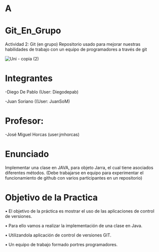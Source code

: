 # A

# Git_En_Grupo

Actividad 2: Git (en grupo) Repositorio usado para mejorar nuestras habilidades de trabajo con un equipo de programadores a través de git

<p align="center">


![Uni - copia (2)](https://github.com/Leonard0black/A/assets/152276929/a999950b-42bd-4e18-abd5-103cb64429b8)



  
# Integrantes
-Diego De Pablo (User: Diegodepab)

-Juan Soriano ((User: JuanSoM) 

# Profesor: 
-José Miguel Horcas (user:jmhorcas)

# Enunciado
Implementar	una	clase	en	JAVA,	para	objeto Jarra,	el	cual	tiene	asociados	diferentes métodos. (Debe trabajarse en equipo para experimentar el funcionamiento de github con varios participantes en un repositorio)

# Objetivo	de	la	Practica
• El objetivo de la práctica es mostrar el uso de las aplicaciones de control de versiones.

• Para ello vamos a realizar la implementación de una clase en Java.

• Utilizandola aplicación de control de versiones GIT.

• Un equipo de trabajo formado portres programadores.
